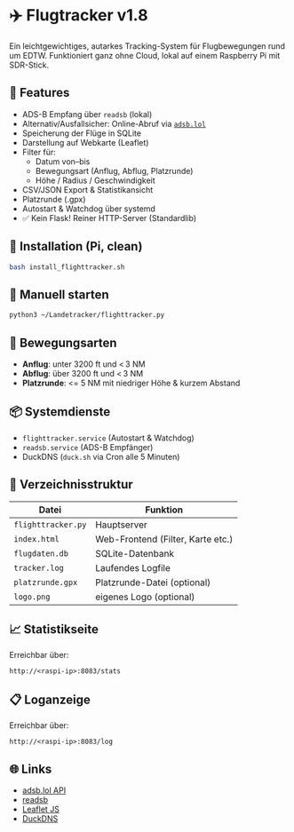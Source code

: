 # ✈️ Flugtracker v1.8

Ein leichtgewichtiges, autarkes Tracking-System für Flugbewegungen rund um EDTW. Funktioniert ganz ohne Cloud, lokal auf einem Raspberry Pi mit SDR-Stick.

## 🧰 Features

- ADS-B Empfang über `readsb` (lokal)
- Alternativ/Ausfallsicher: Online-Abruf via [`adsb.lol`](https://api.adsb.lol)
- Speicherung der Flüge in SQLite
- Darstellung auf Webkarte (Leaflet)
- Filter für:
  - Datum von–bis
  - Bewegungsart (Anflug, Abflug, Platzrunde)
  - Höhe / Radius / Geschwindigkeit
- CSV/JSON Export & Statistikansicht
- Platzrunde (.gpx)
- Autostart & Watchdog über systemd
- ✅ Kein Flask! Reiner HTTP-Server (Standardlib)

## 🚀 Installation (Pi, clean)

```bash
bash install_flighttracker.sh
```

## 🔧 Manuell starten

```bash
python3 ~/Landetracker/flighttracker.py
```

## 🔁 Bewegungsarten

- **Anflug**: unter 3200 ft und < 3 NM
- **Abflug**: über 3200 ft und < 3 NM
- **Platzrunde**: <= 5 NM mit niedriger Höhe & kurzem Abstand

## 📦 Systemdienste

- `flighttracker.service` (Autostart & Watchdog)
- `readsb.service` (ADS-B Empfänger)
- DuckDNS (`duck.sh` via Cron alle 5 Minuten)

## 📂 Verzeichnisstruktur

| Datei                | Funktion                            |
|----------------------|-------------------------------------|
| `flighttracker.py`   | Hauptserver                         |
| `index.html`         | Web-Frontend (Filter, Karte etc.)   |
| `flugdaten.db`       | SQLite-Datenbank                    |
| `tracker.log`        | Laufendes Logfile                   |
| `platzrunde.gpx`     | Platzrunde-Datei (optional)         |
| `logo.png`           | eigenes Logo (optional)             |

## 📈 Statistikseite

Erreichbar über:
```
http://<raspi-ip>:8083/stats
```

## 📋 Loganzeige

Erreichbar über:
```
http://<raspi-ip>:8083/log
```

## 🌐 Links

- [adsb.lol API](https://api.adsb.lol/docs)
- [readsb](https://github.com/wiedehopf/readsb)
- [Leaflet JS](https://leafletjs.com/)
- [DuckDNS](https://www.duckdns.org/)
